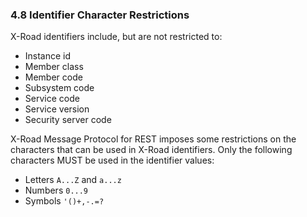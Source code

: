 ### 4.8 Identifier Character Restrictions

X-Road identifiers include, but are not restricted to:

- Instance id
- Member class
- Member code
- Subsystem code
- Service code
- Service version
- Security server code

X-Road Message Protocol for REST imposes some restrictions on the characters that can be used in X-Road identifiers. 
Only the following characters MUST be used in the identifier values:
- Letters `A...Z` and `a...z`
- Numbers `0...9`
- Symbols `'()+,-.=?`